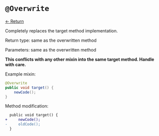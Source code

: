 # `@Overwrite`

[<- Return](README.md)

Completely replaces the target method implementation.

Return type: same as the overwritten method

Parameters: same as the overwritten method

**This conflicts with any other mixin into the same target method. Handle with care.**

Example mixin:
```java
@Overwrite
public void target() {
    newCode();
}
```

Method modification:

```patch
  public void target() {
+     newCode();
-     oldCode();
  }
```
